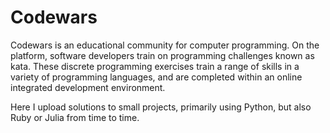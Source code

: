 # Codewars
Codewars is an educational community for computer programming. On the platform, software developers train on programming challenges known as kata. These discrete programming exercises train a range of skills in a variety of programming languages, and are completed within an online integrated development environment.

Here I upload solutions to small projects, primarily using Python, but also Ruby or Julia from time to time.
